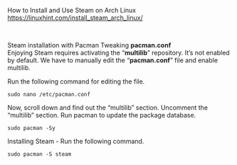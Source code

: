 How to Install and Use Steam on Arch Linux
https://linuxhint.com/install_steam_arch_linux/

<br>

Steam installation with Pacman
Tweaking <strong>pacman.conf</strong>
<br>
Enjoying Steam requires activating the “<strong>multilib</strong>” repository. It’s not enabled by default. We have to manually edit the “<strong>pacman.conf</strong>” file and enable multilib.

Run the following command for editing the file.
```
sudo nano /etc/pacman.conf
```
Now, scroll down and find out the “multilib” section.
Uncomment the “multilib” section.
Run pacman to update the package database.
```
sudo pacman -Sy
```
Installing Steam - Run the following command.
```
sudo pacman -S steam
```
